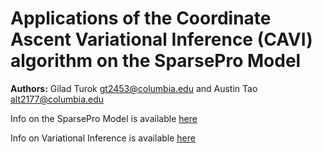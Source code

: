 # Applications of the Coordinate Ascent Variational Inference (CAVI) algorithm on the SparsePro Model

**Authors:** Gilad Turok [gt2453@columbia.edu](mailto:gt2453@columbia.edu) and Austin Tao [alt2177@columbia.edu](mailto:alt2177@columbia.edu)

Info on the SparsePro Model is available [here](https://www.biorxiv.org/content/10.1101/2021.10.04.463133v2)

Info on Variational Inference is available [here](https://arxiv.org/abs/1601.00670)
